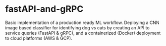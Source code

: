 ﻿# fastAPI-and-gRPC
Basic implementation of a production ready ML workflow. Deploying a CNN image based classifier for identifying dog vs cats by creating an API to service queries (FastAPI & gRPC), and a containerized (Docker) deployment to cloud platforms (AWS & GCP).
